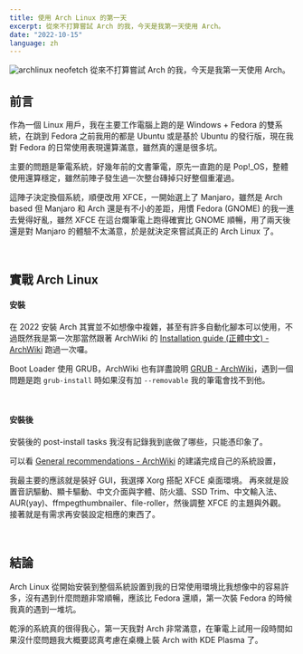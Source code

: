 ```yaml
---
title: 使用 Arch Linux 的第一天
excerpt: 從來不打算嘗試 Arch 的我，今天是我第一天使用 Arch。
date: "2022-10-15"
language: zh
---
```


![archlinux neofetch](neofetch.png)
從來不打算嘗試 Arch 的我，今天是我第一天使用 Arch。

## 前言

作為一個 Linux 用戶，我在主要工作電腦上跑的是 Windows + Fedora 的雙系統，在跳到 Fedora 之前我用的都是 Ubuntu 或是基於 Ubuntu 的發行版，現在我對 Fedora 的日常使用表現還算滿意，雖然真的還是很多坑。

主要的問題是筆電系統，好幾年前的文書筆電，原先一直跑的是 Pop!\_OS，整體使用還算穩定，雖然前陣子發生過一次整台磚掉只好整個重灌過。

這陣子決定換個系統，順便改用 XFCE，一開始選上了 Manjaro，雖然是 Arch based 但 Manjaro 和 Arch 還是有不小的差距，用慣 Fedora (GNOME) 的我一進去覺得好亂，雖然 XFCE 在這台爛筆電上跑得確實比 GNOME 順暢，用了兩天後還是對 Manjaro 的體驗不太滿意，於是就決定來嘗試真正的 Arch Linux 了。

<br/>

## 實戰 Arch Linux

#### 安裝

在 2022 安裝 Arch 其實並不如想像中複雜，甚至有許多自動化腳本可以使用，不過既然我是第一次那當然跟著 ArchWiki 的 [Installation guide (正體中文) - ArchWiki](<https://wiki.archlinux.org/title/Installation_guide_(%E6%AD%A3%E9%AB%94%E4%B8%AD%E6%96%87)>) 跑過一次囉。

Boot Loader 使用 GRUB，ArchWiki 也有詳盡說明 [GRUB - ArchWiki](https://wiki.archlinux.org/title/GRUB)，遇到一個問題是跑 `grub-install` 時如果沒有加 `--removable` 我的筆電會找不到他。

<br/>

#### 安裝後

安裝後的 post-install tasks 我沒有記錄我到底做了哪些，只能憑印象了。

可以看 [General recommendations - ArchWiki](https://wiki.archlinux.org/title/general_recommendations) 的建議完成自己的系統設置，

我最主要的應該就是裝好 GUI，我選擇 Xorg 搭配 XFCE 桌面環境。
再來就是設置音訊驅動、顯卡驅動、中文介面與字體、防火牆、SSD Trim、中文輸入法、AUR(yay)、ffmpegthumbnailer、file-roller，然後調整 XFCE 的主題與外觀。
接著就是有需求再安裝設定相應的東西了。

<br/>

## 結論

Arch Linux 從開始安裝到整個系統設置到我的日常使用環境比我想像中的容易許多，沒有遇到什麼問題非常順暢，應該比 Fedora 還順，第一次裝 Fedora 的時候我真的遇到一堆坑。

乾淨的系統真的很得我心，第一天我對 Arch 非常滿意，在筆電上試用一段時間如果沒什麼問題我大概要認真考慮在桌機上裝 Arch with KDE Plasma 了。
